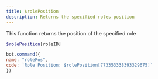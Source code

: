 ```yaml
---
title: $rolePosition
description: Returns the specified roles position
---
```


This function returns the position of the specified role

```php
$rolePosition[roleID]
```

```javascript
bot.command({
name: "rolePos",
code: `Role Position: $rolePosition[773353338393329675]`
})
```

